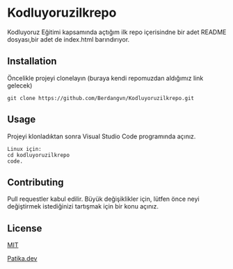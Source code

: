 # Kodluyoruzilkrepo
Kodluyoruz Eğitimi kapsamında açtığım ilk repo içerisindne bir adet README dosyası,bir adet de index.html barındırıyor.


## Installation

Öncelikle projeyi clonelayın
(buraya kendi repomuzdan aldığımız link gelecek)

```
git clone https://github.com/Berdangvn/Kodluyoruzilkrepo.git
```
## Usage

Projeyi klonladıktan sonra Visual Studio Code programında açınız.

```
Linux için:
cd kodluyoruzilkrepo
code.
```

## Contributing

Pull requestler kabul edilir. Büyük değişiklikler için, lütfen önce neyi değiştirmek istediğinizi tartışmak için bir konu açınız.

## License

[MIT](https://choosealicense.com/licenses/mit/)

[Patika.dev](https://app.patika.dev/)





